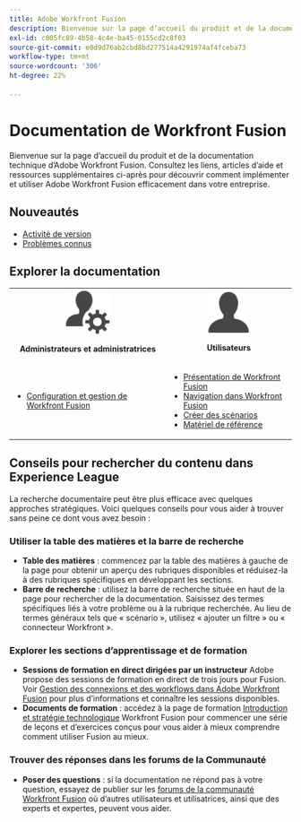 ```yaml
---
title: Adobe Workfront Fusion
description: Bienvenue sur la page d’accueil du produit et de la documentation technique d’Adobe Workfront Fusion. Consultez les liens, articles d’aide et ressources supplémentaires ci-après pour découvrir comment implémenter et utiliser Adobe Workfront Fusion efficacement dans votre entreprise.
exl-id: c005fc89-4b58-4c4e-ba45-0155cd2c8f03
source-git-commit: e0d9d76ab2cbd8bd277514a4291974af4fceba73
workflow-type: tm+mt
source-wordcount: '306'
ht-degree: 22%

---
```


# Documentation de Workfront Fusion

Bienvenue sur la page d’accueil du produit et de la documentation technique d’Adobe Workfront Fusion. Consultez les liens, articles d’aide et ressources supplémentaires ci-après pour découvrir comment implémenter et utiliser Adobe Workfront Fusion efficacement dans votre entreprise.

## Nouveautés

* [Activité de version](/help/workfront-fusion/fusion-product-releases/fusion-release-activity.md)
* [Problèmes connus](https://experienceleague.adobe.com/en/docs/workfront-known-issues/issues/fusion/workfrontfusion)

## Explorer la documentation

<table>

<tr>
    <td style="text-align: center;"><img src="assets/admin-icon.png" style="width: 80px; height: 80px;"><p><b>Administrateurs et administratrices</b></p></td>
    <td style="text-align: center;"><img src="assets/users-icon.png" style="width: 75px; height: 75px;"><p><b>Utilisateurs</b></p></td>
  </tr>
  <tr>
    <td>
    <ul>
    <li><a href="/help/workfront-fusion/set-up-and-manage-workfront-fusion/set-up-and-manage-workfront-fusion-toc.md">Configuration et gestion de Workfront Fusion</a></li>
    </ul>
 </td>
    <td>
        <ul>
        <li><a href="/help/workfront-fusion/get-started-with-fusion/understand-fusion/understand-fusion-toc.md">Présentation de Workfront Fusion</a></li>
        <li><a href="/help/workfront-fusion/get-started-with-fusion/navigate-fusion/navigate-workfront-fusion.md">Navigation dans Workfront Fusion</a></li>
        <li><a href="/help/workfront-fusion/create-scenarios/create-scenarios-toc.md">Créer des scénarios</a></li>
        <li><a href="/help/workfront-fusion/references/references-toc.md">Matériel de référence</a></li>
        </ul>
    </td>
  </tr>
</table>

## Conseils pour rechercher du contenu dans Experience League

La recherche documentaire peut être plus efficace avec quelques approches stratégiques. Voici quelques conseils pour vous aider à trouver sans peine ce dont vous avez besoin :

### Utiliser la table des matières et la barre de recherche

* **Table des matières** : commencez par la table des matières à gauche de la page pour obtenir un aperçu des rubriques disponibles et réduisez-la à des rubriques spécifiques en développant les sections.
* **Barre de recherche** : utilisez la barre de recherche située en haut de la page pour rechercher de la documentation. Saisissez des termes spécifiques liés à votre problème ou à la rubrique recherchée. Au lieu de termes généraux tels que « scénario », utilisez « ajouter un filtre » ou « connecteur Workfront ».

### Explorer les sections d’apprentissage et de formation

* **Sessions de formation en direct dirigées par un instructeur** Adobe propose des sessions de formation en direct de trois jours pour Fusion. Voir [Gestion des connexions et des workflows dans Adobe Workfront Fusion](https://learning.adobe.com/courses/adobe_workfront/cours000000000098121.html) pour plus d’informations et connaître les sessions disponibles.
* **Documents de formation** : accédez à la page de formation [Introduction et stratégie technologique](https://experienceleague.adobe.com/en/docs/workfront-learn/tutorials-workfront/fusion/welcome-to-workfront-fusion/introduction-and-tech-strategy) Workfront Fusion pour commencer une série de leçons et d’exercices conçus pour vous aider à mieux comprendre comment utiliser Fusion au mieux.

### Trouver des réponses dans les forums de la Communauté

* **Poser des questions** : si la documentation ne répond pas à votre question, essayez de publier sur les [forums de la communauté Workfront Fusion](https://experienceleaguecommunities.adobe.com/t5/workfront-fusion/ct-p/workfront-fusion-2) où d’autres utilisateurs et utilisatrices, ainsi que des experts et expertes, peuvent vous aider.
